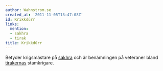 ```yaml
---
author: Wahnstrom.se
created_at: '2011-11-05T13:47:08Z'
id: Krikkdûrr
links:
  mention:
  - sakhra
  - tirak
title: Krikkdûrr
---
```


Betyder krigsmästare på [sakhra] och är benämningen på veteraner bland [tirakernas] stamkrigare.

  [sakhra]: sakhra
  [tirakernas]: tirak